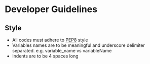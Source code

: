 # Developer Guidelines

## Style
- All codes must adhere to [PEP8](https://www.python.org/dev/peps/pep-0008/) style
- Variables names are to be meaningful and underscore delimiter separated. e.g. variable_name vs variableName
- Indents are to be 4 spaces long
